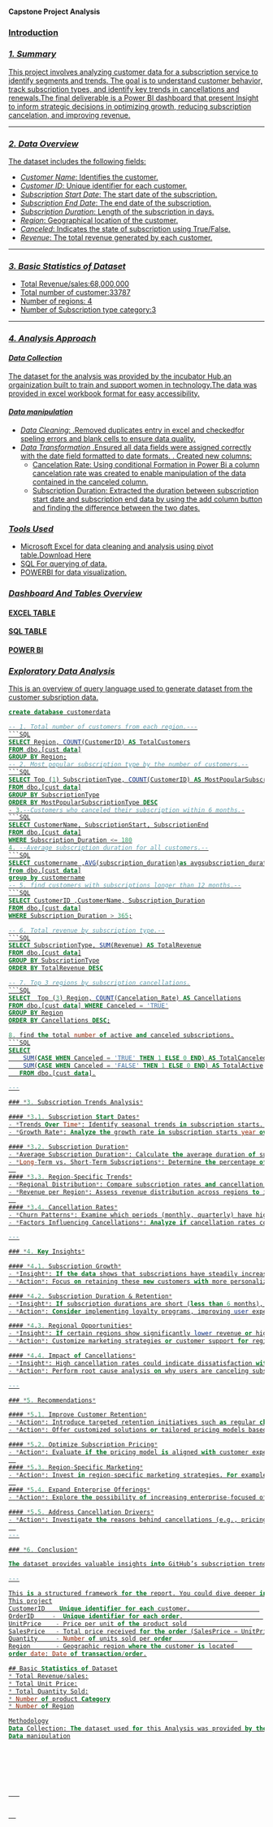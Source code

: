 #### Capstone Project Analysis <u/> 
### Introduction
### *1. Summary*

This project involves analyzing customer data for a subscription service to identify segments and trends. The goal is to understand customer behavior, track subscription types, and identify key trends in cancellations and renewals.The final deliverable is a Power BI dashboard that present Insight to inform strategic decisions in optimizing growth, reducing subscription cancelation, and improving revenue.

---

### *2. Data Overview*

The dataset includes the following fields:
- *Customer Name*: Identifies the customer.
- *Customer ID*: Unique identifier for each customer.
- *Subscription Start Date*: The start date of the subscription.
- *Subscription End Date*: The end date of the subscription.
- *Subscription Duration*: Length of the subscription in days.
- *Region*: Geographical location of the customer.
- *Canceled*: Indicates the state of subscription using True/False.
- *Revenue*: The total revenue generated by each customer.

---
### *3. Basic Statistics of Dataset*

* Total Revenue/sales:68,000,000
* Total number of customer:33787
* Number of regions: 4
* Number of Subscription type category:3

---

### *4. Analysis Approach*

#### *Data Collection*
The dataset for the analysis was provided by the incubator Hub,an orgainization built to train and support women in technology.The data was provided in excel workbook format for easy accessibility.
#### *Data manipulation*
- *Data Cleaning*:
   .Removed duplicates entry in excel and checkedfor speling errors and blank cells to ensure data quality.
- *Data Transformation*
   .Ensured all data fields were assigned correctly with the date field formatted to date formats.
   . Created new columns:
     - Cancelation Rate: Using conditional Formation in Power Bi a column cancelation rate was created to enable manipulation of the data contained in the canceled column.
     - Subscription Duration: Extracted the duration between subscription start date and subscription end data by using the add column button and finding the difference between the two 
       dates.
### *Tools Used*
- Microsoft Excel for data cleaning and analysis using pivot table.[Download Here](https://www.microsoft.com)
- SQL For querying of data.
- POWERBI for data visualization.

### *Dashboard And Tables Overview*
#### EXCEL TABLE

#### SQL TABLE

#### POWER BI

### *Exploratory Data Analysis*

This is an overview of query language used to generate dataset from the customer subsription data. 

```SQL
create database customerdata

-- 1. Total number of customers from each region.---
```SQL
SELECT Region, COUNT(CustomerID) AS TotalCustomers
FROM dbo.[cust data]
GROUP BY Region;
-- 2. Most popular subscription type by the number of customers.--
```SQL
SELECT Top (1) SubscriptionType, COUNT(CustomerID) AS MostPopularSubscriptionType
FROM dbo.[cust data]
GROUP BY SubscriptionType
ORDER BY MostPopularSubscriptionType DESC
- 3.--Customers who canceled their subscription within 6 months.-
```SQL
SELECT CustomerName, SubscriptionStart, SubscriptionEnd
FROM dbo.[cust data]
WHERE Subscription_Duration <= 180
4. --Average subscription duration for all customers.--
```SQL
SELECT customername ,AVG(subscription_duration)as avgsubscription_duration
from dbo.[cust data]
group by customername
-- 5. find customers with subscriptions longer than 12 months.--
```SQL
SELECT CustomerID ,CustomerName, Subscription_Duration
FROM dbo.[cust data]
WHERE Subscription_Duration > 365;

-- 6. Total revenue by subscription type.--
```SQL
SELECT SubscriptionType, SUM(Revenue) AS TotalRevenue
FROM dbo.[cust data]
GROUP BY SubscriptionType
ORDER BY TotalRevenue DESC

-- 7. Top 3 regions by subscription cancellations.
```SQL
SELECT  Top (3) Region, COUNT(Cancelation_Rate) AS Cancellations
FROM dbo.[cust data] WHERE Canceled = 'TRUE'
GROUP BY Region
ORDER BY Cancellations DESC;

8. find the total number of active and canceled subscriptions.
```SQL
SELECT
    SUM(CASE WHEN Canceled = 'TRUE' THEN 1 ELSE 0 END) AS TotalCanceled,
    SUM(CASE WHEN Canceled = 'FALSE' THEN 1 ELSE 0 END) AS TotalActive
   FROM dbo.[cust data].

---

### *3. Subscription Trends Analysis*

#### *3.1. Subscription Start Dates*
- *Trends Over Time*: Identify seasonal trends in subscription starts. For example, GitHub might see spikes in new subscriptions around major product launches, academic seasons, or end-of-year budgeting cycles.
- *Growth Rate*: Analyze the growth rate in subscription starts year over year, and if there are notable periods of acceleration or decline.

#### *3.2. Subscription Duration*
- *Average Subscription Duration*: Calculate the average duration of subscriptions, and identify any correlation between duration and customer profile (e.g., small businesses vs. large enterprises).
- *Long-Term vs. Short-Term Subscriptions*: Determine the percentage of short-term (less than 6 months) versus long-term (12+ months) subscriptions.
  
#### *3.3. Region-Specific Trends*
- *Regional Distribution*: Compare subscription rates and cancellation rates across different regions. Are there regions with higher cancellations? Which regions have the most consistent subscription renewals?
- *Revenue per Region*: Assess revenue distribution across regions to identify high-performing markets.
  
#### *3.4. Cancellation Rates*
- *Churn Patterns*: Examine which periods (monthly, quarterly) have higher cancellation rates, and if certain regions or customer demographics are more likely to churn.
- *Factors Influencing Cancellations*: Analyze if cancellation rates correlate with subscription duration or specific regional patterns.

---

### *4. Key Insights*

#### *4.1. Subscription Growth*
- *Insight*: If the data shows that subscriptions have steadily increased over the past year, GitHub is likely capturing more market share or benefiting from positive industry trends.
- *Action*: Focus on retaining these new customers with more personalized engagement (e.g., onboarding programs, customer support).

#### *4.2. Subscription Duration & Retention*
- *Insight*: If subscription durations are short (less than 6 months), GitHub may face high churn rates or a lack of long-term engagement.
- *Action*: Consider implementing loyalty programs, improving user experience, or offering incentives for longer commitments to increase retention.

#### *4.3. Regional Opportunities*
- *Insight*: If certain regions show significantly lower revenue or higher churn, these may require targeted campaigns or product improvements.
- *Action*: Customize marketing strategies or customer support for regions with high churn. Additionally, explore partnerships or localized product features to boost engagement in underperforming areas.

#### *4.4. Impact of Cancellations*
- *Insight*: High cancellation rates could indicate dissatisfaction with the product, price sensitivity, or competitive pressure.
- *Action*: Perform root cause analysis on why users are canceling subscriptions—this could include surveys, follow-up emails, or exit interviews with customers.

---

### *5. Recommendations*

#### *5.1. Improve Customer Retention*
- *Action*: Introduce targeted retention initiatives such as regular check-ins, proactive support, and loyalty incentives (e.g., discounts for long-term subscribers).
- *Action*: Offer customized solutions or tailored pricing models based on customer needs, especially for larger organizations or long-term users.

#### *5.2. Optimize Subscription Pricing*
- *Action*: Evaluate if the pricing model is aligned with customer expectations in different regions. Introducing tiered pricing or additional features for higher-paying customers could increase retention and revenue.
  
#### *5.3. Region-Specific Marketing*
- *Action*: Invest in region-specific marketing strategies. For example, in high-churn regions, GitHub could increase localized advertising or provide educational resources to increase brand loyalty.
  
#### *5.4. Expand Enterprise Offerings*
- *Action*: Explore the possibility of increasing enterprise-focused offerings, as these tend to have longer subscription durations and lower churn rates. Focus on adding features that appeal to business teams and large organizations.

#### *5.5. Address Cancellation Drivers*
- *Action*: Investigate the reasons behind cancellations (e.g., pricing, competition, product issues) and address them directly through product enhancements or customer engagement strategies.
  
---

### *6. Conclusion*

The dataset provides valuable insights into GitHub’s subscription trends, cancellations, and revenue generation. By focusing on improving customer retention, optimizing pricing, and addressing regional challenges, GitHub can better position itself for sustainable growth and profitability. Future analysis should continue to track subscription trends over time, with an emphasis on mitigating churn and improving long-term engagement.

---

This is a structured framework for the report. You could dive deeper into the data analysis by creating visualizations such as trend graphs, heatmaps for regional data, and churn analysis tables to complement the insights. Would you like me to expand on any of these sections
This project
CustomerID    Unique identifier for each customer.                   
OrderID     -  Unique identifier for each order.                      
UnitPrice    - Price per unit of the product sold                  
SalesPrice   - Total price received for the order (SalesPrice = UnitPrice * Quantity) 
Quantity     - Number of units sold per order                  
Region       - Geographic region where the customer is located     
order date: Date of transaction/order.

## Basic Statistics of Dataset
* Total Revenue/sales:
* Total Unit Price:
* Total Quantity Sold:
* Number of product Category
* Number of Region

Methodology
Data Collection: The dataset used for this Analysis was provided by the Incubator hub.
Data manipulation







   


  



